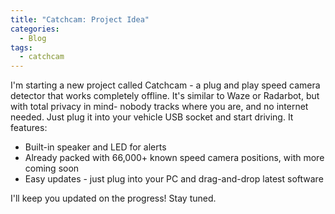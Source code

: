 ```yaml
---
title: "Catchcam: Project Idea"
categories:
  - Blog
tags:
  - catchcam
---
```


I'm starting a new project called Catchcam - a plug and play speed camera detector that works completely offline. It's similar to Waze or Radarbot, but with total privacy in mind- nobody tracks where you are, and no internet needed. Just plug it into your vehicle USB socket and start driving.
It features:

- Built-in speaker and LED for alerts
- Already packed with 66,000+ known speed camera positions, with more coming soon
- Easy updates - just plug into your PC and drag-and-drop latest software

I'll keep you updated on the progress! Stay tuned.
